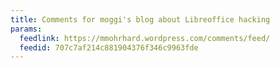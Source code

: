 ```yaml
---
title: Comments for moggi's blog about Libreoffice hacking
params:
  feedlink: https://mmohrhard.wordpress.com/comments/feed/
  feedid: 707c7af214c881904376f346c9963fde
---
```

